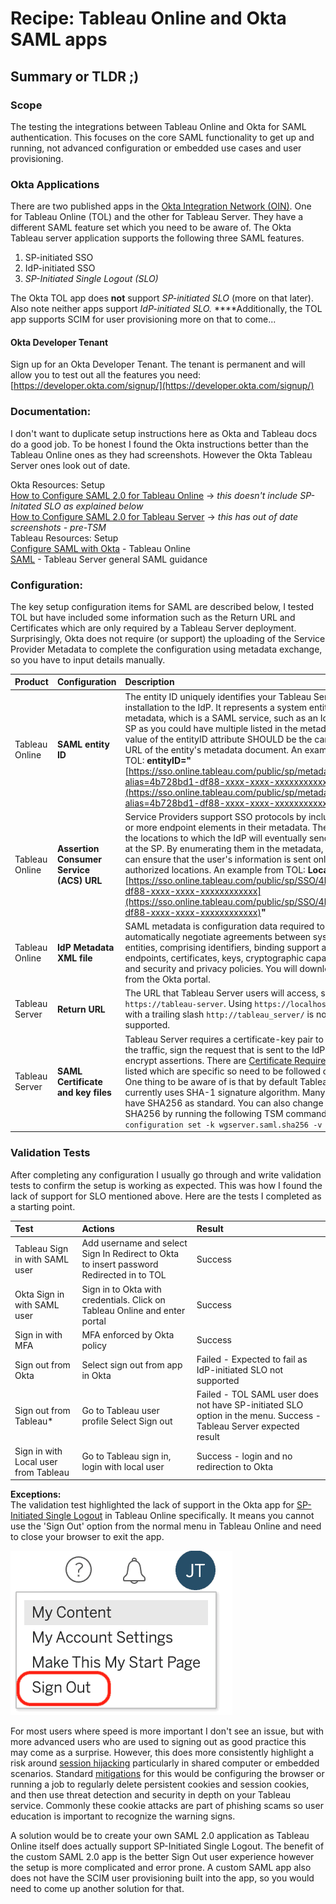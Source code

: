 # Recipe: Tableau Online and Okta SAML apps

## Summary or TLDR ;\)



### **Scope**

The testing the integrations between Tableau Online and Okta for SAML authentication. This focuses on the core SAML functionality to get up and running, not advanced configuration or embedded use cases and user provisioning.

### **Okta Applications**

There are two published apps in the [Okta Integration Network \(OIN\)](https://help.okta.com/en/prod/Content/Topics/Apps/Apps_Apps.htm). One for Tableau Online \(TOL\) and the other for Tableau Server. They have a different SAML feature set which you need to be aware of. The Okta Tableau server application supports the following three SAML features.

1. SP-initiated SSO
2. IdP-initiated SSO
3. _SP-Initiated Single Logout \(SLO\)_

The Okta TOL app does **not** support _SP-initiated SLO_ \(more on that later\). Also note neither apps support _IdP-initiated SLO._ ****Additionally, the TOL app supports SCIM for user provisioning more on that to come...

#### Okta Developer Tenant

Sign up for an Okta Developer Tenant. The tenant is permanent and will allow you to test out all the features you need: [https://developer.okta.com/signup/](https://developer.okta.com/signup/)

### **Documentation:**

I don't want to duplicate setup instructions here as Okta and Tableau docs do a good job. To be honest I found the Okta instructions better than the Tableau Online ones as they had screenshots. However the Okta Tableau Server ones look out of date.

Okta Resources: Setup  
[How to Configure SAML 2.0 for Tableau Online](https://saml-doc.okta.com/SAML_Docs/How-to-Configure-SAML-2.0-for-Tableau-Online.html) -&gt; _this doesn't include SP-Initated SLO as explained below_  
[How to Configure SAML 2.0 for Tableau Server](https://saml-doc.okta.com/SAML_Docs/How-to-Configure-SAML-2.0-for-Tableau-Server.html) -&gt; _this has out of date screenshots - pre-TSM_  
Tableau Resources: Setup  
[Configure SAML with Okta](https://help.tableau.com/current/online/en-us/saml_config_okta.htm) - Tableau Online  
[SAML](https://help.tableau.com/current/server/en-us/saml.htm) - Tableau Server general SAML guidance

### **Configuration:**

The key setup configuration items for SAML are described below, I tested TOL but have included some information such as the Return URL and Certificates which are only required by a Tableau Server deployment. Surprisingly, Okta does not require \(or support\) the uploading of the Service Provider Metadata to complete the configuration using metadata exchange, so you have to input details manually.



| Product | **Configuration**  | Description |
| :--- | :--- | :--- |
| Tableau Online | **SAML entity ID** | The entity ID uniquely identifies your Tableau Server installation to the IdP. It represents a system entity in metadata, which is a SAML service, such as an IdP or an SP as you could have multiple listed in the metadata. The value of the entityID attribute SHOULD be the canonical URL of the entity's metadata document. An example from TOL: **entityID="**[https://sso.online.tableau.com/public/sp/metadata?alias=4b728bd1-df88-xxxx-xxxx-xxxxxxxxxxxx](https://sso.online.tableau.com/public/sp/metadata?alias=4b728bd1-df88-xxxx-xxxx-xxxxxxxxxxxx)**"** |
| Tableau Online | **Assertion Consumer Service \(ACS\) URL** | Service Providers support SSO protocols by including one or more endpoint elements in their metadata. These are the locations to which the IdP will eventually send the user at the SP. By enumerating them in the metadata, the IdP can ensure that the user's information is sent only to authorized locations. An example from TOL: **Location="**[https://sso.online.tableau.com/public/sp/SSO/4b728bd1-df88-xxxx-xxxx-xxxxxxxxxxxx](https://sso.online.tableau.com/public/sp/SSO/4b728bd1-df88-xxxx-xxxx-xxxxxxxxxxxx)**"** |
| Tableau Online | **IdP Metadata XML file** | SAML metadata is configuration data required to automatically negotiate agreements between system entities, comprising identifiers, binding support and endpoints, certificates, keys, cryptographic capabilities and security and privacy policies. You will download this from the Okta portal. |
| Tableau Server | **Return URL** | The URL that Tableau Server users will access, such as `https://tableau-server`. Using `https://localhost` or a URL with a trailing slash `http://tableau_server/` is not supported. |
| Tableau Server | **SAML Certificate and key files** | Tableau Server requires a certificate-key pair to encrypt the traffic, sign the request that is sent to the IdP and encrypt assertions. There are [Certificate Requirements](https://help.tableau.com/current/server/en-us/saml_requ.htm#certificate-and-identity-provider-idp-requirements) listed which are specific so need to be followed carefully. One thing to be aware of is that by default Tableau Server currently uses SHA-1 signature algorithm. Many IdP's will have SHA256 as standard. You can also change to SHA256 by running the following TSM command: `tsm configuration set -k wgserver.saml.sha256 -v true` |

### Validation Tests

After completing any configuration I usually go through and write validation tests to confirm the setup is working as expected. This was how I found the lack of support for SLO mentioned above. Here are the tests I completed as a starting point.

| **Test** | **Actions** | **Result** |
| :--- | :--- | :--- |
| Tableau Sign in with SAML user | Add username and select Sign In Redirect to Okta to insert password Redirected in to TOL | Success |
| Okta Sign in with SAML user | Sign in to Okta with credentials.  Click on Tableau Online and enter portal | Success |
| Sign in with MFA | MFA enforced by Okta policy | Success |
| Sign out from Okta | Select sign out from app in Okta | Failed - Expected to fail as IdP-initiated SLO not supported |
| Sign out from Tableau\* | Go to Tableau user profile Select Sign out | Failed - TOL SAML user does not have SP-initiated SLO option in the menu. Success - Tableau Server expected result  |
| Sign in with Local user from Tableau | Go to Tableau sign in, login with local user | Success - login and no redirection to Okta |

**Exceptions:**  
The validation test highlighted the lack of support in the Okta app for [SP-Initiated Single Logout](https://help.okta.com/en/prod/Content/Topics/Apps/Apps_Single_Logout.htm) in Tableau Online specifically. It means you cannot use the 'Sign Out' option from the normal menu in Tableau Online and need to close your browser to exit the app.

![The mythical Sign Out option!](../.gitbook/assets/image-3.png)

For most users where speed is more important I don't see an issue, but with more advanced users who are used to signing out as good practice this may come as a surprise. However, this does more consistently highlight a risk around [session hijacking](https://owasp.org/www-community/attacks/Session_hijacking_attack) particularly in shared computer or embedded scenarios. Standard [mitigations](https://attack.mitre.org/techniques/T1539/) for this would be configuring the browser or running a job to regularly delete persistent cookies and session cookies, and then use threat detection and security in depth on your Tableau service. Commonly these cookie attacks are part of phishing scams so user education is important to recognize the warning signs.  
  
A solution would be to create your own SAML 2.0 application as Tableau Online itself does actually support SP-Initiated Single Logout. The benefit of the custom SAML 2.0 app is the better Sign Out user experience however the setup is more complicated and error prone. A custom SAML app also does not have the SCIM user provisioning built into the app, so you would need to come up another solution for that.

